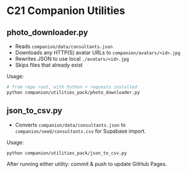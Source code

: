 # C21 Companion Utilities

## photo_downloader.py
- Reads `companion/data/consultants.json`
- Downloads any HTTP(S) avatar URLs to `companion/avatars/<id>.jpg`
- Rewrites JSON to use local `./avatars/<id>.jpg`
- Skips files that already exist

Usage:
```bash
# from repo root, with Python + requests installed
python companion/utilities_pack/photo_downloader.py
```

## json_to_csv.py
- Converts `companion/data/consultants.json` to `companion/seed/consultants.csv` for Supabase import.

Usage:
```bash
python companion/utilities_pack/json_to_csv.py
```

After running either utility: commit & push to update GitHub Pages.
